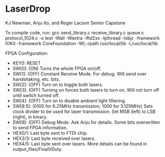 # LaserDrop
KJ Newman, Anju Ito, and Roger Lacson Senior Capstone

To compile code, run:
gcc send_library.c receive_library.c queue.c protocol_1024.c -o test -Wall -Wextra -lftd2xx -lpthread -lobjc -framework IOKit -framework CoreFoundation -Wl,-rpath /usr/local/lib -L/usr/local/lib


FPGA Configuration:
- KEY0: RESET
- SW[0]: (ON) Turns the whole FPGA on/off.
- SW[1]: (OFF) Constant Receive Mode. For debug. Will send over handshaking, etc. bits.
- SW[2]: (OFF) Turn on to toggle both lasers.
- SW[3]: (OFF) Turning on forces both lasers to turn on. Will not turn off until switch turned off.
- SW[4]: (OFF) Turn on to disable ambient light filtering.
- SW[8:5]: (0100 for 6.25MHz transmission; 1000 for 3.125MHz) Sets clock divider to be used for laser transmission. Set MSB (left) to LSB (right), in binary.
- SW[9]: (OFF) Debug Mode. Ask Anju for details. Some bits overwritten to send FPGA information.
- HEX0/1: Last byte sent to FTDI chip.
- HEX2/3: Last byte received over lasers.
- HEX4/5: Last byte sent over lasers.
More details can be found in output_files/FinalVDuty
